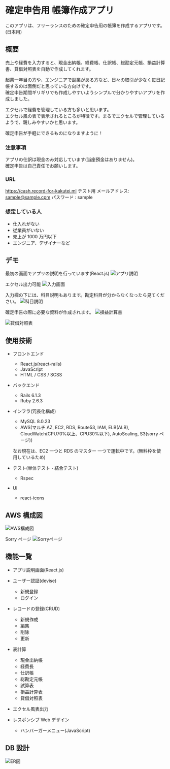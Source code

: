 # 確定申告用 帳簿作成アプリ

このアプリは、フリーランスのための確定申告用の帳簿を作成するアプリです。(日本用)

## 概要

売上や経費を入力すると、現金出納帳、経費帳、仕訳帳、総勘定元帳、損益計算書、貸借対照表を自動で作成してくれます。

起業一年目の方や、エンジニアで副業がある方など、日々の取引が少なく毎日記帳するのは面倒だと思っている方向けです。  
確定申告期間ギリギリでも作成しやすいようシンプルで分かりやすいアプリを作成しました。

エクセルで経費を管理している方も多いと思います。  
エクセル風の表で表示されるところが特徴です。まるでエクセルで管理しているようで、親しみやすいかと思います。

確定申告が手軽にできるものになりますように！

### 注意事項

アプリの仕訳は現金のみ対応しています(当座預金はありません)。  
確定申告は自己責任でお願いします。

### URL

https://cash.record-for-kakutei.ml
テスト用 メールアドレス: sample@sample.cpm
パスワード : sample

### 想定している人

- 仕入れがない
- 従業員がいない
- 売上が 1000 万円以下
- エンジニア、デザイナーなど

## デモ

最初の画面でアプリの説明を行っています(React.js)
![アプリ説明](https://i.gyazo.com/06817240b3c4a103d5c83574b0124574.gif)

エクセル出力可能
![入力画面](https://i.gyazo.com/579f46a9561152d6e64d695de6bff46c.png)

入力欄の下には、科目説明もあります。勘定科目が分からなくなったら見てください。
![科目説明](https://i.gyazo.com/7b7026bac132dc45f1593bacb3e1515d.gif)

確定申告の際に必要な資料が作成されます。
![損益計算書](https://i.gyazo.com/65a70398397d46f941ac5c802ae8d57f.png)

![貸借対照表](https://i.gyazo.com/722a37ff2b4480f198cc9fe0fc34e2a0.png)

## 使用技術

- フロントエンド

  - React.js(react-rails)
  - JavaScript
  - HTML / CSS / SCSS

- バックエンド

  - Rails 6.1.3
  - Ruby 2.6.3

- インフラ(冗長化構成)

  - MySQL 8.0.23
  - AWS(マルチ AZ, EC2, RDS, Route53, IAM, ELB(ALB), CloudWatch(CPU70%以上、CPU30%以下), AutoScaling, S3(sorry ページ))

  なお現在は、EC2 一つと RDS のマスター 一つで運転中です。(無料枠を使用しているため)

- テスト(単体テスト・結合テスト)

  - Rspec

- UI
  - react-icons

## AWS 構成図

![AWS構成図](https://i.gyazo.com/5e52d3323258c60d5593b5de84211b15.png)

Sorry ページ
![Sorryページ](https://i.gyazo.com/22766d5bd05106d8fd36d18803d75127.png)

## 機能一覧

- アプリ説明画面(React.js)

- ユーザー認証(devise)

  - 新規登録
  - ログイン

- レコードの登録(CRUD)

  - 新規作成
  - 編集
  - 削除
  - 更新

- 表計算

  - 現金出納帳
  - 経費長
  - 仕訳帳
  - 総勘定元帳
  - 試算表
  - 損益計算表
  - 貸借対照表

- エクセル風表出力

- レスポンシブ Web デザイン
  - ハンバーガーメニュー(JavaScript)

## DB 設計

![ER図](https://i.gyazo.com/ec01d102b3c698c2e9a9b2888154dc92.png)
